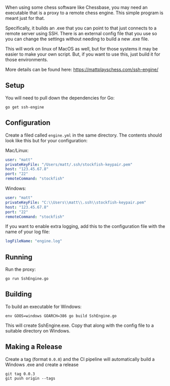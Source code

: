 When using some chess software like Chessbase, you may need an executable that is a proxy to a remote chess engine. This simple program is meant just for that.

Specifically, it builds an .exe that you can point to that just connects to a remote server using SSH. There is an external config file that you use so you can change the settings without needing to build a new .exe file.

This will work on linux of MacOS as well, but for those systems it may be easier to make your own script. But, if you want to use this, just build it for those environments.

More details can be found here: https://mattplayschess.com/ssh-engine/

## Setup

You will need to pull down the dependencies for Go:

```
go get ssh-engine
```

## Configuration

Create a filed called `engine.yml` in the same directory. The contents should look like this but for your configuration:

Mac/Linux:

```yml
user: "matt"
privateKeyFile: "/Users/matt/.ssh/stockfish-keypair.pem"
host: "123.45.67.8"
port: "22"
remoteCommand: "stockfish"
```

Windows:

```yml
user: "matt"
privateKeyFile: "C:\\Users\\matt\\.ssh\\stockfish-keypair.pem"
host: "123.45.67.8"
port: "22"
remoteCommand: "stockfish"
```

If you want to enable extra logging, add this to the configuration file with the name of your log file:

```yml
logFileName: "engine.log"
```

## Running

Run the proxy:

```
go run SshEngine.go
```

## Building

To build an executable for Windows:

```
env GOOS=windows GOARCH=386 go build SshEngine.go
```

This will create SshEngine.exe. Copy that along with the config file to a suitable directory on Windows.

## Making a Release

Create a tag (format `0.0.0`) and the CI pipeline will automatically build a Windows .exe and create a release

```
git tag 0.0.3
git push origin --tags
```
